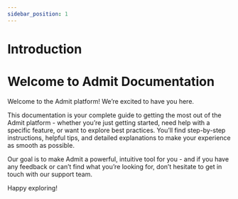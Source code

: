 ```yaml
---
sidebar_position: 1
---
```


# Introduction

# Welcome to Admit Documentation

Welcome to the Admit platform!
We’re excited to have you here.

This documentation is your complete guide to getting the most out of the Admit platform - whether you’re just getting started, need help with a specific feature, or want to explore best practices. You’ll find step-by-step instructions, helpful tips, and detailed explanations to make your experience as smooth as possible.

Our goal is to make Admit a powerful, intuitive tool for you - and if you have any feedback or can’t find what you’re looking for, don’t hesitate to get in touch with our support team.

Happy exploring!
